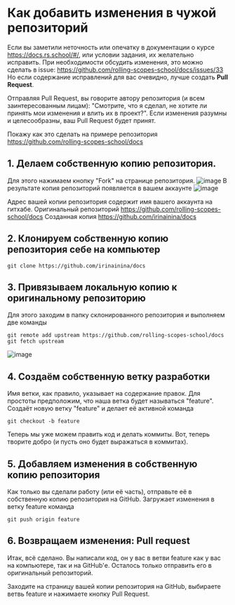 # Как добавить изменения в чужой репозиторий

Если вы заметили неточность или опечатку в документации о курсе https://docs.rs.school/#/, или условии задания, их желательно исправить.
При необходимости обсудить изменения, это можно сделать в issue: 
https://github.com/rolling-scopes-school/docs/issues/33
Но если содержание исправлений для вас очевидно, лучше создать **Pull Request**.

Отправляя Pull Request, вы говорите автору репозитория (и всем заинтересованным лицам): "Смотрите, что я сделал, не хотите ли принять мои изменения и влить их в проект?". Если изменения разумны и целесообразны, ваш Pull Request будет принят.

Покажу как это сделать на примере репозитория https://github.com/rolling-scopes-school/docs 

## 1. Делаем собственную копию репозитория.
Для этого нажимаем кнопку "Fork" на странице репозитория.
![image](https://s8.hostingkartinok.com/uploads/images/2019/09/d597969969fcb575af350ce928b8da14.png)
В результате копия репозиторий появляется в вашем аккаунте
![image](https://s8.hostingkartinok.com/uploads/images/2019/09/fe171ed94181058cfb26479c147bb177.png)

Адрес вашей копии репозитория содержит имя вашего аккаунта на гитхабе. 
Оригинальный репозиторий https://github.com/rolling-scopes-school/docs 
Созданная копия https://github.com/irinainina/docs  

## 2. Клонируем собственную копию репозитория себе на компьютер

```git clone https://github.com/irinainina/docs```

## 3. Привязываем локальную копию  к оригинальному репозиторию
Для этого заходим в папку склонированного репозитория и выполняем две команды

```git remote add upstream https://github.com/rolling-scopes-school/docs```
```git fetch upstream```

![image](https://s8.hostingkartinok.com/uploads/images/2019/09/03ad2f0b223da73611d0156995d7e522.png)

## 4. Создаём собственную ветку разработки

Имя ветки, как правило, указывает на содержание правок.
Для простоты предположим, что наша ветка будет называться "feature". 
Создаёт новую ветку  "feature" и делает её активной команда

```git checkout -b feature```

Теперь мы уже можем править код и делать коммиты. 
Вот, теперь творите добро (и пусть оно будет выражаться в коммитах).

## 5. Добавляем изменения в собственную копию репозитория

Как только вы сделали работу (или её часть), отправьте её в собственную  копию репозитория на GitHub. 
Загружает изменения в ветку feature команда

```git push origin feature```

## 6. Возвращаем изменения: Pull request

Итак, всё сделано. Вы написали код, он у вас в ветви feature как у вас на компьютере, так и на GitHub'е. Осталось только отправить его в оригинальный репозиторий.

Заходите на страницу вашей копии репозитория на GitHub, выбираете ветвь feature и нажимаете кнопку Pull Request.


